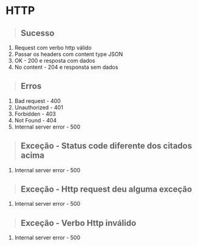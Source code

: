 # HTTP

> ## Sucesso
1. Request com verbo http válido
2. Passar os headers com content type JSON
3. OK - 200 e resposta com dados
4. No content - 204 e responsta sem dados

> ## Erros
1. Bad request - 400
2. Unauthorized - 401
3. Forbidden - 403
4. Not Found - 404
5. Internal server error - 500

> ## Exceção - Status code diferente dos citados acima
1. Internal server error - 500

> ## Exceção - Http request deu alguma exceção
1. Internal server error - 500

> ## Exceção - Verbo Http inválido
1. Internal server error - 500
